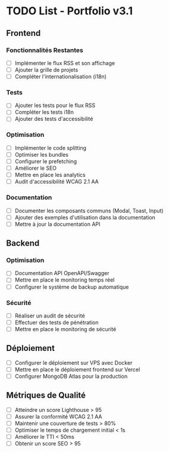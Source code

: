 # TODO List - Portfolio v3.1

## Frontend

### Fonctionnalités Restantes
- [ ] Implémenter le flux RSS et son affichage
- [ ] Ajouter la grille de projets
- [ ] Compléter l'internationalisation (i18n)

### Tests
- [ ] Ajouter les tests pour le flux RSS
- [ ] Compléter les tests i18n
- [ ] Ajouter des tests d'accessibilité

### Optimisation
- [ ] Implémenter le code splitting
- [ ] Optimiser les bundles
- [ ] Configurer le prefetching
- [ ] Améliorer le SEO
- [ ] Mettre en place les analytics
- [ ] Audit d'accessibilité WCAG 2.1 AA

### Documentation
- [ ] Documenter les composants communs (Modal, Toast, Input)
- [ ] Ajouter des exemples d'utilisation dans la documentation
- [ ] Mettre à jour la documentation API

## Backend

### Optimisation
- [ ] Documentation API OpenAPI/Swagger
- [ ] Mettre en place le monitoring temps réel
- [ ] Configurer le système de backup automatique

### Sécurité
- [ ] Réaliser un audit de sécurité
- [ ] Effectuer des tests de pénétration
- [ ] Mettre en place le monitoring de sécurité

## Déploiement
- [ ] Configurer le déploiement sur VPS avec Docker
- [ ] Mettre en place le déploiement frontend sur Vercel
- [ ] Configurer MongoDB Atlas pour la production

## Métriques de Qualité
- [ ] Atteindre un score Lighthouse > 95
- [ ] Assurer la conformité WCAG 2.1 AA
- [ ] Maintenir une couverture de tests > 80%
- [ ] Optimiser le temps de chargement initial < 1s
- [ ] Améliorer le TTI < 50ms
- [ ] Obtenir un score SEO > 95
